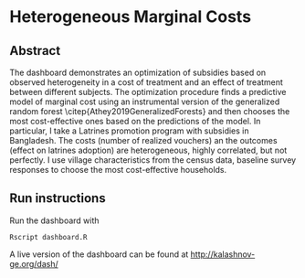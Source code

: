 # Heterogeneous Marginal Costs

## Abstract

The dashboard demonstrates an optimization of subsidies based on observed heterogeneity in a cost of treatment and an effect of treatment between different subjects. The optimization procedure finds a predictive model of marginal cost using an instrumental version of the generalized random forest \citep{Athey2019GeneralizedForests} and then chooses the most cost-effective ones based on the predictions of the model. In particular, I take a Latrines promotion program with subsidies in Bangladesh. The costs (number of realized vouchers) an the outcomes (effect on latrines adoption) are heterogeneous, highly correlated, but not perfectly. I use village characteristics from the census data, baseline survey responses to choose the most cost-effective households.

## Run instructions

Run the dashboard with 

```
Rscript dashboard.R
```

A live version of the dashboard can be found at http://kalashnov-ge.org/dash/
